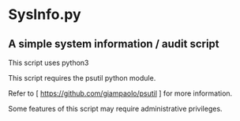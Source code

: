 # SysInfo.py

## A simple system information / audit script



This script uses python3

This script requires the psutil python module.

Refer to [ https://github.com/giampaolo/psutil ] for more information. 

Some features of this script may require administrative privileges.  


